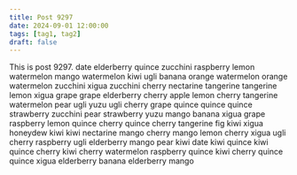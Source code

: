 ```yaml
---
title: Post 9297
date: 2024-09-01 12:00:00
tags: [tag1, tag2]
draft: false
---
```

This is post 9297.
date
elderberry
quince
zucchini
raspberry
lemon
watermelon
mango
watermelon
kiwi
ugli
banana
orange
watermelon
orange
watermelon
zucchini
xigua
zucchini
cherry
nectarine
tangerine
tangerine
lemon
xigua
grape
grape
elderberry
cherry
apple
lemon
cherry
tangerine
watermelon
pear
ugli
yuzu
ugli
cherry
grape
quince
quince
quince
strawberry
zucchini
pear
strawberry
yuzu
mango
banana
xigua
grape
raspberry
lemon
quince
cherry
quince
cherry
tangerine
fig
kiwi
xigua
honeydew
kiwi
kiwi
nectarine
mango
cherry
mango
lemon
cherry
xigua
ugli
cherry
raspberry
ugli
elderberry
mango
pear
kiwi
date
kiwi
quince
kiwi
quince
cherry
kiwi
cherry
watermelon
raspberry
quince
kiwi
cherry
quince
quince
xigua
elderberry
banana
elderberry
mango
